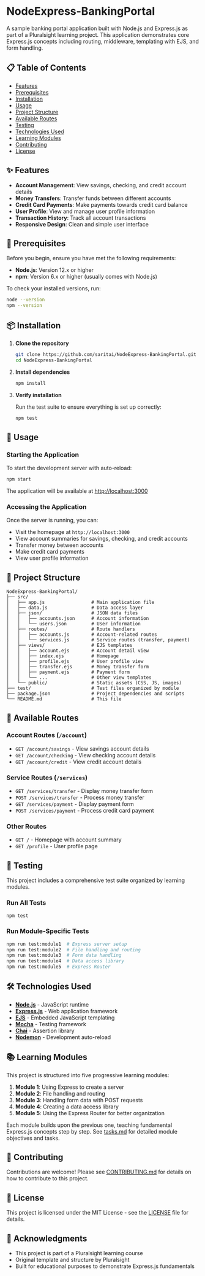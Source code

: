 # NodeExpress-BankingPortal

A sample banking portal application built with Node.js and Express.js as part of a Pluralsight learning project. This application demonstrates core Express.js concepts including routing, middleware, templating with EJS, and form handling.

## 📋 Table of Contents

- [Features](#features)
- [Prerequisites](#prerequisites)
- [Installation](#installation)
- [Usage](#usage)
- [Project Structure](#project-structure)
- [Available Routes](#available-routes)
- [Testing](#testing)
- [Technologies Used](#technologies-used)
- [Learning Modules](#learning-modules)
- [Contributing](#contributing)
- [License](#license)

## ✨ Features

- **Account Management**: View savings, checking, and credit account details
- **Money Transfers**: Transfer funds between different accounts
- **Credit Card Payments**: Make payments towards credit card balance
- **User Profile**: View and manage user profile information
- **Transaction History**: Track all account transactions
- **Responsive Design**: Clean and simple user interface

## 🔧 Prerequisites

Before you begin, ensure you have met the following requirements:

- **Node.js**: Version 12.x or higher
- **npm**: Version 6.x or higher (usually comes with Node.js)

To check your installed versions, run:

```bash
node --version
npm --version
```

## 📦 Installation

1. **Clone the repository**

   ```bash
   git clone https://github.com/saritai/NodeExpress-BankingPortal.git
   cd NodeExpress-BankingPortal
   ```

2. **Install dependencies**

   ```bash
   npm install
   ```

3. **Verify installation**

   Run the test suite to ensure everything is set up correctly:

   ```bash
   npm test
   ```

## 🚀 Usage

### Starting the Application

To start the development server with auto-reload:

```bash
npm start
```

The application will be available at [http://localhost:3000](http://localhost:3000)

### Accessing the Application

Once the server is running, you can:

- Visit the homepage at `http://localhost:3000`
- View account summaries for savings, checking, and credit accounts
- Transfer money between accounts
- Make credit card payments
- View user profile information

## 📁 Project Structure

```
NodeExpress-BankingPortal/
├── src/
│   ├── app.js                 # Main application file
│   ├── data.js                # Data access layer
│   ├── json/                  # JSON data files
│   │   ├── accounts.json      # Account information
│   │   └── users.json         # User information
│   ├── routes/                # Route handlers
│   │   ├── accounts.js        # Account-related routes
│   │   └── services.js        # Service routes (transfer, payment)
│   ├── views/                 # EJS templates
│   │   ├── account.ejs        # Account detail view
│   │   ├── index.ejs          # Homepage
│   │   ├── profile.ejs        # User profile view
│   │   ├── transfer.ejs       # Money transfer form
│   │   ├── payment.ejs        # Payment form
│   │   └── ...                # Other view templates
│   └── public/                # Static assets (CSS, JS, images)
├── test/                      # Test files organized by module
├── package.json               # Project dependencies and scripts
└── README.md                  # This file
```

## 🔗 Available Routes

### Account Routes (`/account`)

- `GET /account/savings` - View savings account details
- `GET /account/checking` - View checking account details
- `GET /account/credit` - View credit account details

### Service Routes (`/services`)

- `GET /services/transfer` - Display money transfer form
- `POST /services/transfer` - Process money transfer
- `GET /services/payment` - Display payment form
- `POST /services/payment` - Process credit card payment

### Other Routes

- `GET /` - Homepage with account summary
- `GET /profile` - User profile page

## 🧪 Testing

This project includes a comprehensive test suite organized by learning modules.

### Run All Tests

```bash
npm test
```

### Run Module-Specific Tests

```bash
npm run test:module1  # Express server setup
npm run test:module2  # File handling and routing
npm run test:module3  # Form data handling
npm run test:module4  # Data access library
npm run test:module5  # Express Router
```

## 🛠 Technologies Used

- **[Node.js](https://nodejs.org/)** - JavaScript runtime
- **[Express.js](https://expressjs.com/)** - Web application framework
- **[EJS](https://ejs.co/)** - Embedded JavaScript templating
- **[Mocha](https://mochajs.org/)** - Testing framework
- **[Chai](https://www.chaijs.com/)** - Assertion library
- **[Nodemon](https://nodemon.io/)** - Development auto-reload

## 📚 Learning Modules

This project is structured into five progressive learning modules:

1. **Module 1**: Using Express to create a server
2. **Module 2**: File handling and routing
3. **Module 3**: Handling form data with POST requests
4. **Module 4**: Creating a data access library
5. **Module 5**: Using the Express Router for better organization

Each module builds upon the previous one, teaching fundamental Express.js concepts step by step. See [tasks.md](tasks.md) for detailed module objectives and tasks.

## 🤝 Contributing

Contributions are welcome! Please see [CONTRIBUTING.md](CONTRIBUTING.md) for details on how to contribute to this project.

## 📄 License

This project is licensed under the MIT License - see the [LICENSE](LICENSE) file for details.

## 🙏 Acknowledgments

- This project is part of a Pluralsight learning course
- Original template and structure by Pluralsight
- Built for educational purposes to demonstrate Express.js fundamentals

